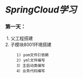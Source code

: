 # ***SpringCloud学习***

### 第一天：
​	1. 父工程搭建  
    2. 子模块8001环境搭建   
   ```text
        1) pom文件引依赖   
        2) yml文件编写  
        3）主启动类编写
        4）业务代码编写
```